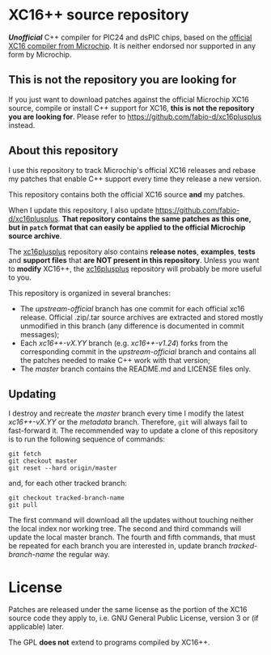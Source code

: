 # XC16++ source repository

***Unofficial*** C++ compiler for PIC24 and dsPIC chips, based on the [official
XC16 compiler from Microchip](http://www.microchip.com/pagehandler/en_us/devtools/mplabxc/).
It is neither endorsed nor supported in any form by Microchip.

## This is not the repository you are looking for

If you just want to download patches against the official Microchip XC16 source,
compile or install C++ support for XC16, **this is not the repository you are
looking for**. Please refer to https://github.com/fabio-d/xc16plusplus instead.

## About this repository

I use this repository to track Microchip's official XC16 releases and rebase my
patches that enable C++ support every time they release a new version.

This repository contains both the official XC16 source **and** my patches.

When I update this repository, I also update https://github.com/fabio-d/xc16plusplus.
**That repository contains the same patches as this one, but in `patch` format
that can easily be applied to the official Microchip source archive**.

The [xc16plusplus](https://github.com/fabio-d/xc16plusplus) repository also
contains **release notes**, **examples**, **tests** and
**support files** that **are NOT present in this repository**. Unless you want
to **modify** XC16++, the [xc16plusplus](https://github.com/fabio-d/xc16plusplus)
repository will probably be more useful to you.

This repository is organized in several branches:
 * The *upstream-official* branch has one commit for each official xc16 release.
   Official .zip/.tar source archives are extracted and stored mostly
   unmodified in this branch (any difference is documented in commit messages);
 * Each *xc16++-vX.YY* branch (e.g. *xc16++-v1.24*) forks from the corresponding
   commit in the *upstream-official* branch and contains all the patches needed
   to make C++ work with that version;
 * The *master* branch contains the README.md and LICENSE files only.

## Updating

I destroy and recreate the *master* branch every time I modify the latest
*xc16++-vX.YY* or the *metadata* branch. Therefore, `git` will always fail to
fast-forward it. The recommended way to update a clone of this repository is to
run the following sequence of commands:
```
git fetch
git checkout master
git reset --hard origin/master
```
and, for each other tracked branch:
```
git checkout tracked-branch-name
git pull
```

The first command will download all the updates without touching neither the
local index nor working tree. The second and third commands will update the
local master branch. The fourth and fifth commands, that must be repeated for
each branch you are interested in, update branch *tracked-branch-name* the
regular way.

# License

Patches are released under the same license as the portion of the XC16 source
code they apply to, i.e. GNU General Public License, version 3 or (if
applicable) later.

The GPL **does not** extend to programs compiled by XC16++.
